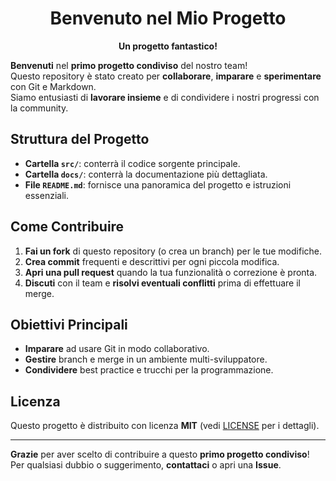 <div align="center">

# Benvenuto nel Mio Progetto

**Un progetto fantastico!**
</div>

**Benvenuti** nel **primo progetto condiviso** del nostro team!  
Questo repository è stato creato per **collaborare**, **imparare** e **sperimentare** con Git e Markdown.  
Siamo entusiasti di **lavorare insieme** e di condividere i nostri progressi con la community.

## Struttura del Progetto

- **Cartella `src/`**: conterrà il codice sorgente principale.
- **Cartella `docs/`**: conterrà la documentazione più dettagliata.
- **File `README.md`**: fornisce una panoramica del progetto e istruzioni essenziali.

## Come Contribuire

1. **Fai un fork** di questo repository (o crea un branch) per le tue modifiche.
2. **Crea commit** frequenti e descrittivi per ogni piccola modifica.
3. **Apri una pull request** quando la tua funzionalità o correzione è pronta.
4. **Discuti** con il team e **risolvi eventuali conflitti** prima di effettuare il merge.

## Obiettivi Principali

- **Imparare** ad usare Git in modo collaborativo.
- **Gestire** branch e merge in un ambiente multi-sviluppatore.
- **Condividere** best practice e trucchi per la programmazione.

## Licenza

Questo progetto è distribuito con licenza **MIT** (vedi [LICENSE](License) per i dettagli).

---

**Grazie** per aver scelto di contribuire a questo **primo progetto condiviso**!  
Per qualsiasi dubbio o suggerimento, **contattaci** o apri una **Issue**. 
